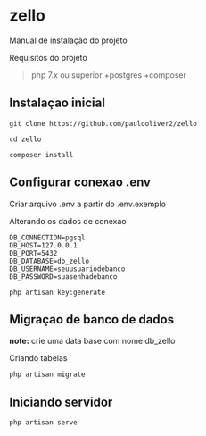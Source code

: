 # zello

Manual de instalação do projeto

Requisitos do projeto

> php 7.x ou superior
> +postgres
> +composer


## Instalaçao inicial

```
git clone https://github.com/paulooliver2/zello
```

```
cd zello
```

```
composer install
```

## Configurar conexao .env

Criar arquivo .env a partir do .env.exemplo

Alterando os dados de conexao

```
DB_CONNECTION=pgsql
DB_HOST=127.0.0.1
DB_PORT=5432
DB_DATABASE=db_zello
DB_USERNAME=seuusuariodebanco
DB_PASSWORD=suasenhadebanco
```


```
php artisan key:generate
```

## Migraçao de banco de dados

**note:** crie uma data base com nome db_zello

Criando tabelas

```
php artisan migrate
```

## Iniciando servidor

```
php artisan serve
```
